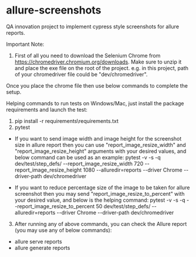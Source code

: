 # allure-screenshots
QA innovation project to implement cypress style screenshots for allure reports.

Important Note:
1. First of all you need to download the Selenium Chrome from https://chromedriver.chromium.org/downloads. Make sure to unzip it and place the exe file on the root of the project. e.g. in this project, path of your chromedriver file could be "dev/chromedriver". 

Once you place the chrome file then use below commands to complete the setup.

Helping commands to run tests on Windows/Mac, just install the package requirements and launch the test:
1. pip install -r requirements\requirements.txt 
2. pytest

- If you want to send image width and image height for the screenshot size in allure report then you can use "report_image_resize_width" and "report_image_resize_height" arguments with your desired values, and below command can be used as an example:
 pytest -v -s -q dev/test/step_defs/  --report_image_resize_width 720 --report_image_resize_height 1080  --alluredir=reports --driver Chrome --driver-path dev/chromedriver

- If you want to reduce percentage size of the image to be taken for allure screenshot then you may send "report_image_resize_to_percent" with your desired value, and below is the helping command:
 pytest -v -s -q --report_image_resize_to_percent 50 dev/test/step_defs/ --alluredir=reports --driver Chrome --driver-path dev/chromedriver                                 

3. After running any of above commands, you can check the Allure report (you may use any of below commands):
- allure serve reports
- allure generate reports
